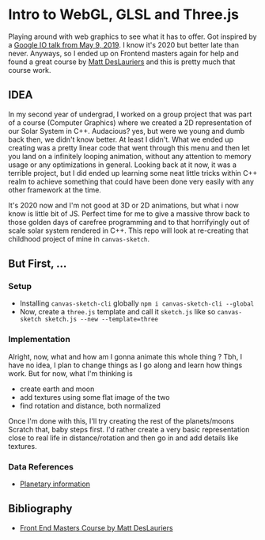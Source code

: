 # Intro to WebGL, GLSL and Three.js

Playing around with web graphics to see what it has to offer. Got inspired by a [Google IO talk from May 9, 2019](https://www.youtube.com/watch?v=K2JzIUIHIhc&t=555s). I know it's 2020 but better late than never. Anyways, so I ended up on Frontend masters again for help and found a great course by [Matt DesLauriers](https://frontendmasters.com/courses/webgl-shaders/) and this is pretty much that course work.

## IDEA

In my second year of undergrad, I worked on a group project that was part of a course (Computer Graphics) where we created a 2D representation of our Solar System in C++. Audacious? yes, but were we young and dumb back then, we didn't know better. At least I didn't. What we ended up creating was a pretty linear code that went through this menu and then let you land on a infinitely looping animation, without any attention to memory usage or any optimizations in general. Looking back at it now, it was a terrible project, but I did ended up learning some neat little tricks within C++ realm to achieve something that could have been done very easily with any other framework at the time.

It's 2020 now and I'm not good at 3D or 2D animations, but what i now know is little bit of JS. Perfect time for me to give a massive throw back to those golden days of carefree programming and to that horrifyingly out of scale solar system rendered in C++. This repo will look at re-creating that childhood project of mine in `canvas-sketch`.

## But First, ...

### Setup

- Installing `canvas-sketch-cli` globally `npm i canvas-sketch-cli --global`
- Now, create a `three.js` template and call it `sketch.js` like so `canvas-sketch sketch.js --new --template=three`

### Implementation

Alright, now, what and how am I gonna animate this whole thing ?
Tbh, I have no idea, I plan to change things as I go along and learn how things work.
But for now, what I'm thinking is

- create earth and moon
- add textures using some flat image of the two
- find rotation and distance, both normalized

Once I'm done with this, I'll try creating the rest of the planets/moons
Scratch that, baby steps first. I'd rather create a very basic representation close to real life in distance/rotation and then go in and add details like textures.

### Data References

- [Planetary information](https://www.windows2universe.org/our_solar_system/planets_table.html)

## Bibliography

- [Front End Masters Course by Matt DesLauriers](https://frontendmasters.com/courses/webgl-shaders/)
